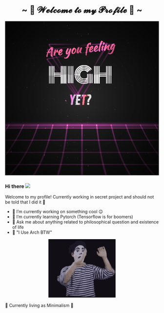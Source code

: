 <h1 align="center">~ 💖 𝓦𝓮𝓵𝓬𝓸𝓶𝓮 𝓽𝓸 𝓶𝔂 𝓟𝓻𝓸𝓯𝓲𝓵𝓮 💖 ~</h1>
<p align="center">
  <img src="img/high.gif">
</p>

### Hi there <a href="https://www.gautamkrishnar.com/"><img src="https://media.giphy.com/media/hvRJCLFzcasrR4ia7z/giphy.gif" width="25px"></a>
Welcome to my profile! Currently working in secret project and should not be told that I did it :rofl:

- 🔭 I’m currently working on something cool :wink:
- 🌱 I’m currently learning Pytorch (Tensorflow is for boomers)
- 💬 Ask me about anything related to philosophical question and existence of life 
- 🤣 "I Use Arch BTW"

<p align="center">
<img src="img/tenor.gif">
</p>

🥸 Currently living as Minimalism 🥸
